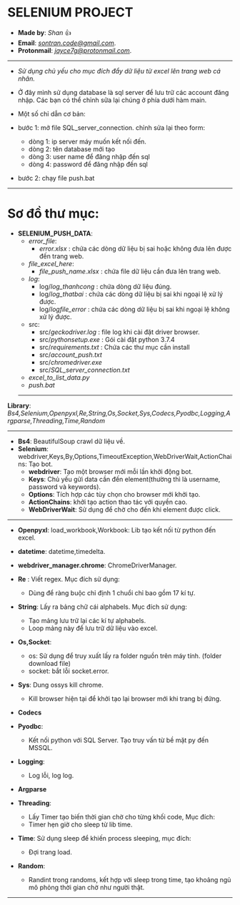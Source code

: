 # SELENIUM PROJECT

- **Made by**: *Shan* :+1: 			 
- **Email**: *sontran.code@gmail.com*.		 
- **Protonmail**: *jayce7g@protonmail.com*.	 

----------------------------------------
- *Sử dụng chủ yếu cho mục đích đẩy dữ liệu từ excel lên trang web cá nhân.*

- Ở đây mình sử dụng database là sql server để lưu trữ các account đăng nhập. Các bạn có thể chỉnh sữa lại chúng ở phía dưới hàm main.

- Một số chỉ dẫn cơ bản:
- bước 1:  mở file SQL_server_connection. chỉnh sửa lại theo form:
  - dòng 1:  ip server máy muốn kết nối đến.
  - dòng 2: tên database mới tạo
  - dòng 3: user name để đăng nhập đến sql
  - dòng 4: password để đăng nhập đến sql
- bước 2: chạy file push.bat
----------------------------------------

# Sơ đồ thư mục:


- **SELENIUM_PUSH_DATA**:
	- *error_file*:
	   - *error.xlsx* : chứa các dòng dữ liệu bị sai hoặc không đưa lên được đến trang web.
	- *file_excel_here*:
	   -	*file_push_name.xlsx* : chứa file dữ liệu cần đưa lên trang web.
	- *log*:
	   - log/*log_thanhcong* : chứa dòng dữ liệu đúng.
	   - log/*log_thatbai*	: chứa các dòng dữ liệu bị sai khi ngoại lệ xử lý được.
	   - log/*logfile_error* : chứa các dòng dữ liệu bị sai khi ngoại lệ không xử lý được.
	- src:
	  - src/*geckodriver.log* : file log khi cài đặt driver browser.
	  - src/*pythonsetup.exe*	: Gói cài đặt python 3.7.4
	  - src/*requirements.txt* : Chứa các thư mục cần install
	  - src/*account_push.txt*
	  - src/*chromedriver.exe*
	  - src/*SQL_server_connection.txt*
  - *excel_to_list_data.py*
  - *push.bat*
  ----------------------------------------
**Library**: *Bs4,Selenium,Openpyxl,Re,String,Os,Socket,Sys,Codecs,Pyodbc,Logging,Argparse,Threading,Time,Random*

----------------------------------------
- **Bs4**: BeautifulSoup crawl dữ liệu về.
- **Selenium**: webdriver,Keys,By,Options,TimeoutException,WebDriverWait,ActionChains:	Tạo bot.
	- **webdriver**: Tạo một browser mới mỗi lần khởi động bot.
	- **Keys**: Chủ yếu gửi data cần đến element(thường thì là username, password và keywords).
	- **Options**: Tích hợp các tùy chọn cho browser mới khởi tạo.
	- **ActionChains**: khởi tạo action thao tác với quyền cao.
	- **WebDriverWait**: Sử dụng để chờ cho đến khi element được click.
	
---------------------------------------
- **Openpyxl**: load_workbook,Workbook: Lib tạo kết nối từ python đến excel.
- **datetime**: datetime,timedelta.
- **webdriver_manager.chrome**: ChromeDriverManager.
- **Re** : Viết regex. Mục đích sử dụng:
	- Dùng để ràng buộc chỉ định 1 chuổi chỉ bao gồm 17 kí tự.
- **String**: Lấy ra bảng chữ cái alphabels. Mục đích sử dụng:
	- Tạo mảng lưu trữ lại các kí tự alphabels.
	- Loop mảng này để lưu trữ dữ liệu vào excel.
- **Os,Socket**:
	- os: Sử dụng để truy xuất lấy ra folder nguồn trên máy tính. (folder download file)
	- socket: bắt lỗi socket.error.
- **Sys**: Dung ossys kill chrome.
	- Kill browser hiện tại để khởi tạo lại browser mới khi trang bị đứng.

	
- **Codecs**
- **Pyodbc**: 
	- Kết nối python với SQL Server. Tạo truy vấn từ bề mặt py đến MSSQL.
- **Logging**: 
	- Log lỗi, log log.
- **Argparse**
- **Threading**: 
	- Lấy Timer tạo biến thời gian chờ cho từng khối code, Mục đích:
	- Timer hẹn giờ cho sleep từ lib time.
- **Time**: Sử dụng sleep để khiến process sleeping, mục đích:
	- Đợi trang load.
- **Random**: 
	- Randint trong randoms, kết hợp với sleep trong time, tạo khoảng ngủ mô phỏng thời gian chờ như người thật.
----------------------------------------